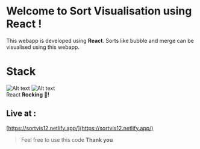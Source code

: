 # Welcome to Sort Visualisation using React !

This webapp is developed using  **React**.  Sorts like bubble and merge can be visualised using this webapp.




# Stack

![Alt text](https://img.icons8.com/color/48/000000/react-native.png)      ![Alt text](https://img.icons8.com/color/48/000000/nodejs.png)    
React **Rocking [](https://emojipedia.org/rocket/)🚀!**

## Live at : 

[https://sortvis12.netlify.app/](https://sortvis12.netlify.app/) 
> Feel free to use this code **Thank you** 
 
